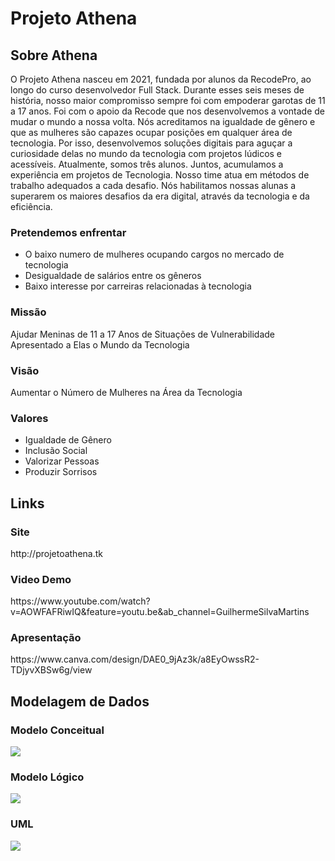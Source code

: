 <h1>Projeto Athena</h1>

<h2>Sobre Athena</h2>
<p>
O Projeto Athena nasceu em 2021, fundada por alunos da RecodePro, ao longo do curso desenvolvedor Full Stack.
Durante esses seis meses de história, nosso maior compromisso sempre foi com empoderar garotas de 11 a 17 anos. Foi com o apoio da Recode que nos desenvolvemos a vontade de mudar o mundo a nossa volta.
Nós acreditamos na igualdade de gênero e que as mulheres são capazes ocupar posições em qualquer área de tecnologia. Por isso, desenvolvemos soluções digitais para aguçar a curiosidade delas no mundo da tecnologia com projetos lúdicos e acessíveis.
Atualmente, somos três alunos. Juntos, acumulamos a experiência em projetos de Tecnologia.
Nosso time atua em métodos de trabalho adequados a cada desafio.
Nós habilitamos nossas alunas a superarem os maiores desafios da era digital, através da tecnologia e da eficiência.
</p>
<h3>Pretendemos enfrentar</h3>
<ul>
  <li>O baixo numero de mulheres ocupando cargos no mercado de tecnologia</li>
  <li>Desigualdade de salários entre os gêneros</li>
  <li>Baixo interesse por carreiras relacionadas à tecnologia</li>
</ul>
<h3>Missão</h3>
<p>
  Ajudar Meninas de 11 a 17 Anos de Situações de Vulnerabilidade Apresentado a Elas o Mundo da Tecnologia
</p>

<h3>Visão</h3>
<p>
  Aumentar o Número de Mulheres na Área da Tecnologia
</p>

<h3>Valores</h3>
<ul>
  <li>Igualdade de Gênero</li>
  <li>Inclusão Social</li>
  <li>Valorizar Pessoas</li>
  <li>Produzir Sorrisos</li>
</ul>

<h2>Links</h2>

<h3>Site</h3>
http://projetoathena.tk

<h3>Video Demo</h3>
https://www.youtube.com/watch?v=AOWFAFRiwIQ&feature=youtu.be&ab_channel=GuilhermeSilvaMartins

<h3>Apresentação</h3>
https://www.canva.com/design/DAE0_9jAz3k/a8EyOwssR2-TDjyvXBSw6g/view

<h2>Modelagem de Dados</h2>

<h3>Modelo Conceitual</h3>
<img src="Modelagem de dados/modeloConceitual2.PNG"/>

<h3>Modelo Lógico</h3>
<img src="Modelagem de dados/modeloLogico2.PNG"/>

<h3>UML</h3>
<img src="Modelagem de dados/UML.PNG"/>
